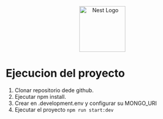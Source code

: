 <p align="center">
  <a href="http://nestjs.com/" target="blank"><img src="https://nestjs.com/img/logo-small.svg" width="120" alt="Nest Logo" /></a>
</p>

# Ejecucion del proyecto

1. Clonar repositorio dede github.
2. Ejecutar npm install.
3. Crear en .development.env y configurar su MONGO_URI
4. Ejecutar el proyecto
  ` npm run start:dev `